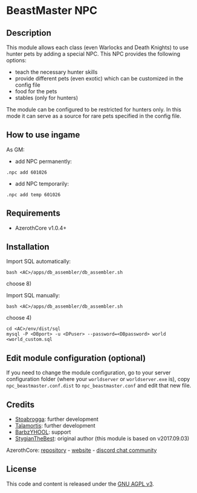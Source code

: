 # BeastMaster NPC


## Description

This module allows each class (even Warlocks and Death Knights) to use hunter pets by adding a special NPC. This NPC provides the following options:
- teach the necessary hunter skills
- provide different pets (even exotic) which can be customized in the config file
- food for the pets
- stables (only for hunters)

The module can be configured to be restricted for hunters only. In this mode it can serve as a source for rare pets specified in the config file.


## How to use ingame

As GM:
- add NPC permanently:
 ```
 .npc add 601026
 ```
- add NPC temporarily:
 ```
 .npc add temp 601026
 ```


## Requirements

- AzerothCore v1.0.4+


## Installation

Import SQL automatically:
```
bash <AC>/apps/db_assembler/db_assembler.sh
```
choose 8)

Import SQL manually:
```
bash <AC>/apps/db_assembler/db_assembler.sh
```
choose 4)
```
cd <AC>/env/dist/sql
mysql -P <DBport> -u <DPuser> --password=<DBpassword> world <world_custom.sql
```


## Edit module configuration (optional)

If you need to change the module configuration, go to your server configuration folder (where your `worldserver` or `worldserver.exe` is), copy `npc_beastmaster.conf.dist` to `npc_beastmaster.conf` and edit that new file.


## Credits

* [Stoabrogga](https://github.com/Stoabrogga): further development
* [Talamortis](https://github.com/talamortis): further development
* [BarbzYHOOL](https://github.com/barbzyhool): support
* [StygianTheBest](http://stygianthebest.github.io): original author (this module is based on v2017.09.03)

AzerothCore: [repository](https://github.com/azerothcore) - [website](http://azerothcore.org/) - [discord chat community](https://discord.gg/PaqQRkd)


## License
This code and content is released under the [GNU AGPL v3](https://github.com/azerothcore/azerothcore-wotlk/blob/master/LICENSE-AGPL3).

